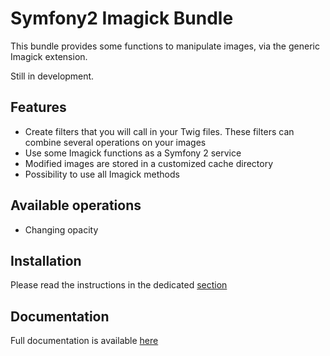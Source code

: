 # Symfony2 Imagick Bundle

This bundle provides some functions to manipulate images, via the generic Imagick extension.

Still in development.

## Features

- Create filters that you will call in your Twig files. These filters can combine several operations on your images
- Use some Imagick functions as a Symfony 2 service
- Modified images are stored in a customized cache directory
- Possibility to use all Imagick methods

## Available operations

- Changing opacity

## Installation

Please read the instructions in the dedicated [section](https://github.com/pierrerolland/imagick-bundle/blob/master/Resources/doc/index.rst)

## Documentation

Full documentation is available [here](https://github.com/pierrerolland/imagick-bundle/blob/master/Resources/doc/documentation.rst)
